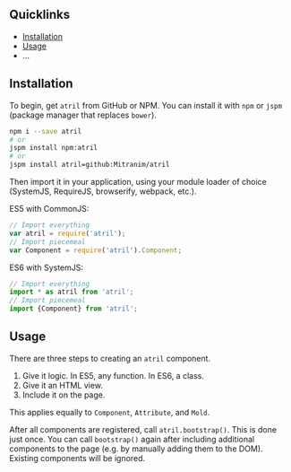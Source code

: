 ## Quicklinks

* [Installation](#installation)
* [Usage](#usage)
* ...

## Installation

To begin, get `atril` from GitHub or NPM. You can install it with `npm` or
`jspm` (package manager that replaces `bower`).

```sh
npm i --save atril
# or
jspm install npm:atril
# or
jspm install atril=github:Mitranim/atril
```

Then import it in your application, using your module loader of choice
(SystemJS, RequireJS, browserify, webpack, etc.).

ES5 with CommonJS:

```javascript
// Import everything
var atril = require('atril');
// Import piecemeal
var Component = require('atril').Component;
```

ES6 with SystemJS:

```typescript
// Import everything
import * as atril from 'atril';
// Import piecemeal
import {Component} from 'atril';
```

## Usage

There are three steps to creating an `atril` component.
1. Give it logic. In ES5, any function. In ES6, a class.
2. Give it an HTML view.
3. Include it on the page.

This applies equally to `Component`, `Attribute`, and `Mold`.

After all components are registered, call `atril.bootstrap()`. This is done just
once. You can call `bootstrap()` again after including additional components to
the page (e.g. by manually adding them to the DOM). Existing components will be
ignored.
